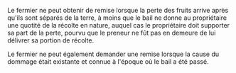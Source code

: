 Le fermier ne peut obtenir de remise lorsque la perte des fruits arrive après qu'ils sont séparés de la terre, à moins que le bail ne donne au propriétaire une quotité de la récolte en nature, auquel cas le propriétaire doit supporter sa part de la perte, pourvu que le preneur ne fût pas en demeure de lui délivrer sa portion de récolte.

Le fermier ne peut également demander une remise lorsque la cause du dommage était existante et connue à l'époque où le bail a été passé.
